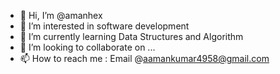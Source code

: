 - 👋 Hi, I’m @amanhex
- 👀 I’m interested in software development
- 🌱 I’m currently learning Data Structures and Algorithm
- 💞️ I’m looking to collaborate on ...
- 📫 How to reach me : Email @aamankumar4958@gmail.com

